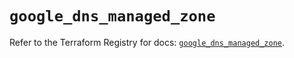 # `google_dns_managed_zone`

Refer to the Terraform Registry for docs: [`google_dns_managed_zone`](https://registry.terraform.io/providers/hashicorp/google/6.36.1/docs/resources/dns_managed_zone).
